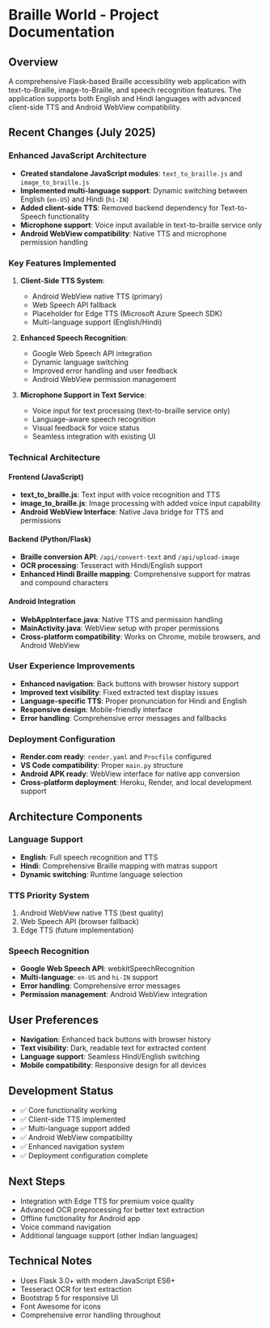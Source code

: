 # Braille World - Project Documentation

## Overview
A comprehensive Flask-based Braille accessibility web application with text-to-Braille, image-to-Braille, and speech recognition features. The application supports both English and Hindi languages with advanced client-side TTS and Android WebView compatibility.

## Recent Changes (July 2025)

### Enhanced JavaScript Architecture
- **Created standalone JavaScript modules**: `text_to_braille.js` and `image_to_braille.js`
- **Implemented multi-language support**: Dynamic switching between English (`en-US`) and Hindi (`hi-IN`)
- **Added client-side TTS**: Removed backend dependency for Text-to-Speech functionality
- **Microphone support**: Voice input available in text-to-braille service only
- **Android WebView compatibility**: Native TTS and microphone permission handling

### Key Features Implemented
1. **Client-Side TTS System**:
   - Android WebView native TTS (primary)
   - Web Speech API fallback
   - Placeholder for Edge TTS (Microsoft Azure Speech SDK)
   - Multi-language support (English/Hindi)

2. **Enhanced Speech Recognition**:
   - Google Web Speech API integration
   - Dynamic language switching
   - Improved error handling and user feedback
   - Android WebView permission management

3. **Microphone Support in Text Service**:
   - Voice input for text processing (text-to-braille service only)
   - Language-aware speech recognition
   - Visual feedback for voice status
   - Seamless integration with existing UI

### Technical Architecture

#### Frontend (JavaScript)
- **text_to_braille.js**: Text input with voice recognition and TTS
- **image_to_braille.js**: Image processing with added voice input capability
- **Android WebView Interface**: Native Java bridge for TTS and permissions

#### Backend (Python/Flask)
- **Braille conversion API**: `/api/convert-text` and `/api/upload-image`
- **OCR processing**: Tesseract with Hindi/English support
- **Enhanced Hindi Braille mapping**: Comprehensive support for matras and compound characters

#### Android Integration
- **WebAppInterface.java**: Native TTS and permission handling
- **MainActivity.java**: WebView setup with proper permissions
- **Cross-platform compatibility**: Works on Chrome, mobile browsers, and Android WebView

### User Experience Improvements
- **Enhanced navigation**: Back buttons with browser history support
- **Improved text visibility**: Fixed extracted text display issues
- **Language-specific TTS**: Proper pronunciation for Hindi and English
- **Responsive design**: Mobile-friendly interface
- **Error handling**: Comprehensive error messages and fallbacks

### Deployment Configuration
- **Render.com ready**: `render.yaml` and `Procfile` configured
- **VS Code compatibility**: Proper `main.py` structure
- **Android APK ready**: WebView interface for native app conversion
- **Cross-platform deployment**: Heroku, Render, and local development support

## Architecture Components

### Language Support
- **English**: Full speech recognition and TTS
- **Hindi**: Comprehensive Braille mapping with matras support
- **Dynamic switching**: Runtime language selection

### TTS Priority System
1. Android WebView native TTS (best quality)
2. Web Speech API (browser fallback)
3. Edge TTS (future implementation)

### Speech Recognition
- **Google Web Speech API**: webkitSpeechRecognition
- **Multi-language**: `en-US` and `hi-IN` support
- **Error handling**: Comprehensive error messages
- **Permission management**: Android WebView integration

## User Preferences
- **Navigation**: Enhanced back buttons with browser history
- **Text visibility**: Dark, readable text for extracted content
- **Language support**: Seamless Hindi/English switching
- **Mobile compatibility**: Responsive design for all devices

## Development Status
- ✅ Core functionality working
- ✅ Client-side TTS implemented
- ✅ Multi-language support added
- ✅ Android WebView compatibility
- ✅ Enhanced navigation system
- ✅ Deployment configuration complete

## Next Steps
- Integration with Edge TTS for premium voice quality
- Advanced OCR preprocessing for better text extraction
- Offline functionality for Android app
- Voice command navigation
- Additional language support (other Indian languages)

## Technical Notes
- Uses Flask 3.0+ with modern JavaScript ES6+
- Tesseract OCR for text extraction
- Bootstrap 5 for responsive UI
- Font Awesome for icons
- Comprehensive error handling throughout